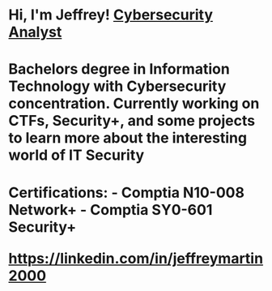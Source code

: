 <h1>Hi, I'm Jeffrey! <a href="https://www.linkedin.com/in/jeffreymartin2000/">Cybersecurity Analyst</a>


 <h1>  Bachelors degree in Information Technology with Cybersecurity concentration. Currently working on CTFs, Security+, and some projects to learn more about the interesting world of IT Security
 
 <h1> Certifications:
   - <b> Comptia N10-008 Network+
   - <b> Comptia SY0-601 Security+
    



 https://linkedin.com/in/jeffreymartin2000

